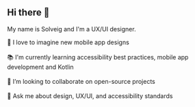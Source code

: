 ## Hi there 👋

<!--**solveig-boivin/solveig-boivin** is a ✨ _special_ ✨ repository because its `README.md` (this file) appears on your GitHub profile.-->

My name is Solveig and I'm a UX/UI designer.

🎨 I love to imagine new mobile app designs <br/><br/>
📚 I'm currently learning accessibility best practices, mobile app development and Kotlin <br/><br/>
🔭 I’m looking to collaborate on open-source projects <br/><br/>
💬 Ask me about design, UX/UI, and accessibility standards <br/><br/>
